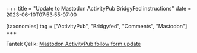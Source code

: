 +++
title = "Update to Mastodon ActivityPub BridgyFed instructions"
date = 2023-06-10T07:53:55-07:00

[taxonomies]
tag = ["ActivityPub", "Bridgyfed", "Comments", "Mastodon"]
+++

Tantek Çelik: [Mastodon ActivityPub follow form update](https://fed.brid.gy/r/https://tantek.com/2023/160/t1/mastodon-activitypub-follow-form-bridgy-fed)

<!-- more -->
